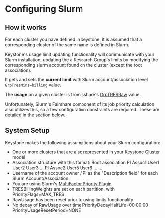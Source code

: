 # Configuring Slurm

## How it works

For each cluster you have defined in keystone, it is assumed that a corresponding cluster of the same name is defined 
in Slurm.

Keystone's usage limit updating functionality will communicate with your Slurm installation, updating the a Research
Group's limits by modifying the corresponding slurm account found on the cluster (except the root association).

It gets and sets the **current limit** with Slurm account/association level 
[`GrpTresMins=billing`](https://slurm.schedmd.com/resource_limits.html#assoc_grptresmins) value.

The **usage** on a given cluster is from sshare's [GrpTRESRaw](https://slurm.schedmd.com/sshare.html#OPT_GrpTRESRaw) 
value.

Unfortunately, Slurm's Fairshare component of its job priority calculation also utilizes this, so a few configuration
constraints are required. These are detailed in the section below.

## System Setup

Keystone makes the following assumptions about your Slurm configuration:

- One or more clusters that are also represented in your Keystone Cluster model
- Association structure with this format:
    Root association
        PI Assoc1
            User1
            User2
            User3
            ...
        PI Assoc2
            User5
            User6
            ...
        ...
- Username of the account owner / PI as the "Description field" for each Slurm Account/Association
- You are using Slurm's [MultiFactor Priority Plugin](https://slurm.schedmd.com/priority_multifactor.html)
- TRESBillingWeights are set on each partition, with PriorityFlags=MAX_TRES
- RawUsage has been reset prior to using limits functionality
- No decay of RawUsage over time
    PriorityDecayHalfLife=00:00:00
    PriorityUsageResetPeriod=NONE
